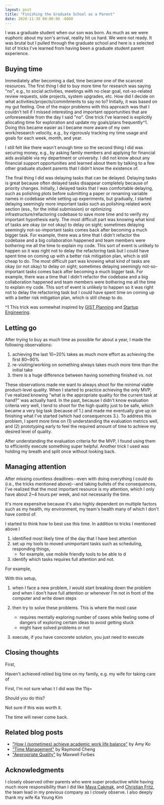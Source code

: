 ```yaml
---
layout: post
title: "Finishing the Graduate School as a Parent"
date: 2020-11-30 00:00:00 -0800
---
```


I was a graduate student when our son was born.
As much as we were euphoric about my son's arrival, reality hit us hard.
We were not ready.
It was brutal but I pulled through the graduate school and here is s selected list of tricks I've learned from having been a graduate student parent experience.

## Buying time

Immediately after becoming a dad, time became one of the scarcest resources.
The first thing I did to buy more time for research was saying "no", e.g., to social activities, meetings with no clear goal, not-so-related review requests, side projects, system upgrades, etc.
How did I decide on what activities/projects/commitments to say no to? Initially, it was based on my gut feeling.
One of the major problems with this approach was that I couldn't tell if I missed interesting and important opportunities that are unforeseeable from the day I said "no".
One trick I've learned is explicitly allocating time for exploration and update my goals/plans frequently^1.
Doing this became easier as I became more aware of my own work/research velocity, e.g., by rigorously tracking my time usage and goals for each week, month, and year.

I still felt like there wasn't enough time so the second thing I did was securing money, e.g., by asking family members and applying for financial aids available via my department or university.
I did not know about any financial support opportunities and learned about them by talking to a few other graduate student parents that I didn't know the existence of.

The final thing I did was delaying tasks that can be delayed.
Delaying tasks is great because often delayed tasks disappear completely because of priority changes.
Initially, I delayed tasks that I was comfortable delaying, such as polishing plots before submitting a paper or renaming variable names in codebase while setting up experiments, but gradually, I started delaying seemingly more important tasks such as polishing related work section (ess., for the initial submission) or optimizing infrastructure/refactoring codebase to save more time and to verify my important hypothesis early.
The most difficult part was knowing what kind of tasks are okay (or not okay) to delay on sight; sometimes delaying seemingly not-so-important tasks comes back after becoming a much bigger task.
For example, there was a time that I didn't refactor the codebase and a big collaboration happened and team members were bothering me all the time to explain my code.
This sort of event is unlikely to happen so it was right not to delay the refactoring task but I could have spent time on coming up with a better risk mitigation plan, which is still cheap to do.
The most difficult part was knowing what kind of tasks are okay (or not okay) to delay on sight; sometimes delaying seemingly not-so-important tasks comes back after becoming a much bigger task.
For example, there was a time that I didn't refactor the codebase and a big collaboration happened and team members were bothering me all the time to explain my code.
This sort of event is unlikely to happen so it was right not to delay the refactoring task but I could have spent time on coming up with a better risk mitigation plan, which is still cheap to do.

^1 This trick was somewhat inspired by [GIST Planning](https://www.productplan.com/glossary/gist-planning/) and [Startup Engineering](https://spark-public.s3.amazonaws.com/startup/lecture_slides/lecture5-market-wireframing-design.pdf).
<!-- There are great guidelines like [the Eisenhower matrix](https://www.google.com/search?q=Eisenhower+Matrix&tbm=isch) but  -->

## Letting go

After trying to buy as much time as possible for about a year, I made the following observations:

1. achieving the last 10~20% takes as much more effort as achieving the first 80~90%
2. re-visiting/working on something always takes much more time than the initial take
3. there is a huge difference between having something finished vs. not

These observations made me want to always shoot for the minimal viable product-level quality.
When I started to practice achieving the only MVP, I've realized knowing "what is the appropriate quality for the current task at hand?" was actually hard.
In the past, because I didn't know evaluation criteria very well, I tend to shoot for the high quality just to be safe, which became a very big task (because of 1.) and made me eventually give up on finishing what I've started (which had consequences 3.).
To address this problem, I spent more time on (1) understanding the evaluation metrics well, and (2) prototyping early to feel the required amount of time to achieve my desired level of quality.

After understanding the evaluation criteria for the MVP, I found using them to efficiently execute something super helpful.
Another trick I used was holding my breath and split once without looking back.

## Managing attention

After missing countless deadlines--even with doing everything I could do (i.e., the tricks mentioned above)--and taking bullets of the consequences, I've realized that the most important resource is my attention, which I only have about 2~4 hours per week, and not necessarily the time.

It's more expensitve because it's also highly dependent on multiple factors such as my health, my environment, my team's health many of which I don't have control of. 

I started to think how to best use this time.
In addition to tricks I mentioned above I

1. identified most likely time of the day that I have best attention
2. set up my tools to moved unimportant tasks such as scheduling, responding things, 
   - for example, use mobile friendly tools to be able to d
3. identify which tasks requires full attention and not.

For example, 

With this setup, 
1. when I face a new problem, I would start breaking down the problem  and when I don't have full attention or whenever I'm not in front of the computer and write down steps

2. then try to solve these problems. This is where the most case 
   - requires mentally exploring number of cases while feeling some of dangers of exploring certain ideas to avoid getting stuck
   - might have solved problems or not

3. execute, if you have concorete solution, you just need to execute

## Closing thoughts

First, 

Haven't achieved reliied big time on my family, e.g. my wife for taking care of 

First, I'm not sure whac t I did was the 11q=

Should you do this?

Not sure if this was worth it.

The time will never come back.

## Related blog posts

- ["How I (sometimes) achieve academic work life balance"](https://medium.com/bits-and-behavior/how-i-sometimes-achieve-academic-work-life-balance-4bbfc1769820) by Amy Ko
- ["Time Management"](https://raymondcheng.net/thoughts/time-management.html) by Raymond Cheng
- ["Appropriate Quality"](https://maxwellforbes.com/posts/appropriate-quality) by Maxwell Forbes

## Acknowledgments

I closely observed other parents who were super productive while having much more responsibility than I did like [Maya Cakmak](https://homes.cs.washington.edu/~mcakmak/), and [Christian Fritz](http://chfritz.github.io/), the team lead in my previous company as I closely observe.
I also deeply thank my wife Ka Young Kim 
<!-- I thank the other parents around me at Svaioke  who inspired me. -->

